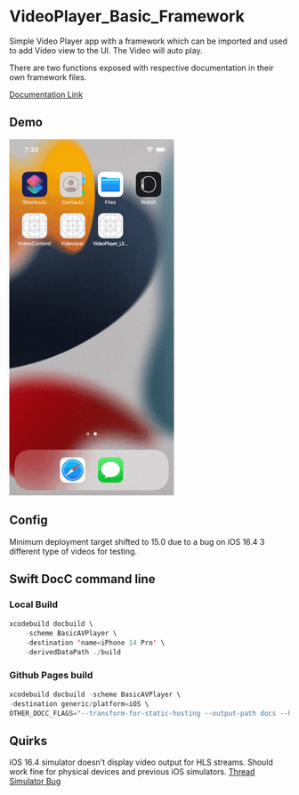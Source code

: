 # VideoPlayer_Basic_Framework
 
Simple Video Player app with a framework which can be imported and used to add Video view to the UI.
The Video will auto play.

There are two functions exposed with respective documentation in their own framework files.

[Documentation Link](https://sensehack.github.io/VideoPlayer_Basic/documentation/basicavplayer/)

## Demo

![simulator](https://raw.githubusercontent.com/SensehacK/VideoPlayer_Basic/58638b1d24cc1a886358de75b0c6cf2e7a09a16d/simulator.gif)

## Config

Minimum deployment target shifted to 15.0 due to a bug on iOS 16.4
3 different type of videos for testing.

## Swift DocC command line

### Local Build
```swift
xcodebuild docbuild \
    -scheme BasicAVPlayer \
    -destination 'name=iPhone 14 Pro' \
    -derivedDataPath ./build
```

### Github Pages build

```swift
xcodebuild docbuild -scheme BasicAVPlayer \
-destination generic/platform=iOS \
OTHER_DOCC_FLAGS="--transform-for-static-hosting --output-path docs --hosting-base-path VideoPlayer_Basic"
```

## Quirks

iOS 16.4 simulator doesn't display video output for HLS streams. Should work fine for physical devices and previous iOS simulators.
[Thread Simulator Bug](https://developer.apple.com/forums/thread/727288)